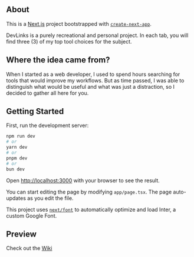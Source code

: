 ## About
This is a [Next.js](https://nextjs.org/) project bootstrapped with [`create-next-app`](https://github.com/vercel/next.js/tree/canary/packages/create-next-app).

DevLinks is a purely recreational and personal project. In each tab, you will find three (3) of my top tool choices for the subject.
## Where the idea came from?
When I started as a web developer, I used to spend hours searching for tools that would improve my workflows. But as time passed, I was able to distinguish what would be useful and what was just a distraction, so I decided to gather all here for you.
## Getting Started

First, run the development server:

```bash
npm run dev
# or
yarn dev
# or
pnpm dev
# or
bun dev
```

Open [http://localhost:3000](http://localhost:3000) with your browser to see the result.

You can start editing the page by modifying `app/page.tsx`. The page auto-updates as you edit the file.

This project uses [`next/font`](https://nextjs.org/docs/basic-features/font-optimization) to automatically optimize and load Inter, a custom Google Font.

## Preview
Check out the [Wiki](https://github.com/antoniobiasotti/devlinks/wiki)
